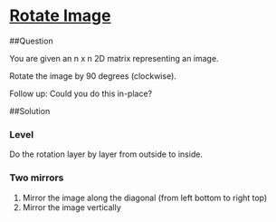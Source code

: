 # [Rotate Image](https://oj.leetcode.com/problems/rotate-image/)
##Question

You are given an n x n 2D matrix representing an image.

Rotate the image by 90 degrees (clockwise).

Follow up:
Could you do this in-place?

##Solution

### Level

Do the rotation layer by layer from outside to inside.

### Two mirrors

1. Mirror the image along the diagonal (from left bottom to right top)
2. Mirror the image vertically